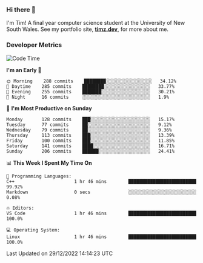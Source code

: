 ### Hi there 👋

I'm Tim! A final year computer science student at the University of New South
Wales. See my portfolio site, <strong><a href="https://timz.dev">timz.dev</a></strong>,
for more about me.

### Developer Metrics

<!-- [![Top Languages](https://github-readme-stats.vercel.app/api/wakatime?username=Tymotex&langs_count=5&custom_title=Top%205%20Languages&hide=Other&theme=material-palenight)](https://github.com/anuraghazra/github-readme-stats) -->

<!--START_SECTION:waka-->
![Code Time](http://img.shields.io/badge/Code%20Time-1%2C124%20hrs%2046%20mins-blue)

**I'm an Early 🐤** 

```text
🌞 Morning    288 commits    ████████░░░░░░░░░░░░░░░░░   34.12% 
🌆 Daytime    285 commits    ████████░░░░░░░░░░░░░░░░░   33.77% 
🌃 Evening    255 commits    ███████░░░░░░░░░░░░░░░░░░   30.21% 
🌙 Night      16 commits     ░░░░░░░░░░░░░░░░░░░░░░░░░   1.9%

```
📅 **I'm Most Productive on Sunday** 

```text
Monday       128 commits    ███░░░░░░░░░░░░░░░░░░░░░░   15.17% 
Tuesday      77 commits     ██░░░░░░░░░░░░░░░░░░░░░░░   9.12% 
Wednesday    79 commits     ██░░░░░░░░░░░░░░░░░░░░░░░   9.36% 
Thursday     113 commits    ███░░░░░░░░░░░░░░░░░░░░░░   13.39% 
Friday       100 commits    ███░░░░░░░░░░░░░░░░░░░░░░   11.85% 
Saturday     141 commits    ████░░░░░░░░░░░░░░░░░░░░░   16.71% 
Sunday       206 commits    ██████░░░░░░░░░░░░░░░░░░░   24.41%

```


📊 **This Week I Spent My Time On** 

```text
💬 Programming Languages: 
C++                      1 hr 46 mins        █████████████████████████   99.92% 
Markdown                 0 secs              ░░░░░░░░░░░░░░░░░░░░░░░░░   0.08%

🔥 Editors: 
VS Code                  1 hr 46 mins        █████████████████████████   100.0%

💻 Operating System: 
Linux                    1 hr 46 mins        █████████████████████████   100.0%

```


 Last Updated on 29/12/2022 14:14:23 UTC
<!--END_SECTION:waka-->

<!-- [![Tymotex's GitHub stats](https://github-readme-stats.vercel.app/api?username=Tymotex)](https://github.com/anuraghazra/github-readme-stats) -->
